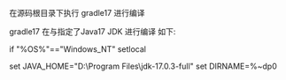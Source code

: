 在源码根目录下执行 gradle17 进行编译

gradle17 在与指定了Java17 JDK 进行编译
如下:

if "%OS%"=="Windows_NT" setlocal

set JAVA_HOME="D:\Program Files\jdk-17.0.3-full"
set DIRNAME=%~dp0